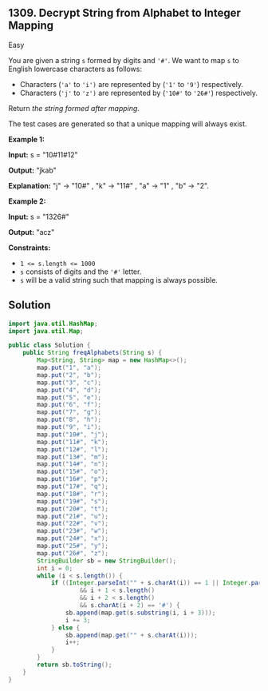 ## 1309\. Decrypt String from Alphabet to Integer Mapping

Easy

You are given a string `s` formed by digits and `'#'`. We want to map `s` to English lowercase characters as follows:

*   Characters (`'a'` to `'i')` are represented by (`'1'` to `'9'`) respectively.
*   Characters (`'j'` to `'z')` are represented by (`'10#'` to `'26#'`) respectively.

Return _the string formed after mapping_.

The test cases are generated so that a unique mapping will always exist.

**Example 1:**

**Input:** s = "10#11#12"

**Output:** "jkab"

**Explanation:** "j" -> "10#" , "k" -> "11#" , "a" -> "1" , "b" -> "2".

**Example 2:**

**Input:** s = "1326#"

**Output:** "acz"

**Constraints:**

*   `1 <= s.length <= 1000`
*   `s` consists of digits and the `'#'` letter.
*   `s` will be a valid string such that mapping is always possible.

## Solution

```java
import java.util.HashMap;
import java.util.Map;

public class Solution {
    public String freqAlphabets(String s) {
        Map<String, String> map = new HashMap<>();
        map.put("1", "a");
        map.put("2", "b");
        map.put("3", "c");
        map.put("4", "d");
        map.put("5", "e");
        map.put("6", "f");
        map.put("7", "g");
        map.put("8", "h");
        map.put("9", "i");
        map.put("10#", "j");
        map.put("11#", "k");
        map.put("12#", "l");
        map.put("13#", "m");
        map.put("14#", "n");
        map.put("15#", "o");
        map.put("16#", "p");
        map.put("17#", "q");
        map.put("18#", "r");
        map.put("19#", "s");
        map.put("20#", "t");
        map.put("21#", "u");
        map.put("22#", "v");
        map.put("23#", "w");
        map.put("24#", "x");
        map.put("25#", "y");
        map.put("26#", "z");
        StringBuilder sb = new StringBuilder();
        int i = 0;
        while (i < s.length()) {
            if ((Integer.parseInt("" + s.charAt(i)) == 1 || Integer.parseInt("" + s.charAt(i)) == 2)
                    && i + 1 < s.length()
                    && i + 2 < s.length()
                    && s.charAt(i + 2) == '#') {
                sb.append(map.get(s.substring(i, i + 3)));
                i += 3;
            } else {
                sb.append(map.get("" + s.charAt(i)));
                i++;
            }
        }
        return sb.toString();
    }
}
```